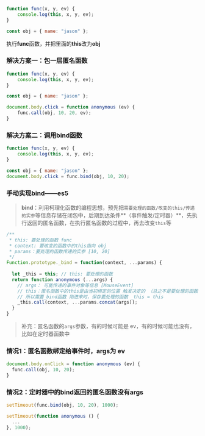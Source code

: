 ```js
function func(x, y, ev) {
	console.log(this, x, y, ev);
}

const obj = { name: "jason" };
```

执行**func**函数，并把里面的**this**改为**obj**

### 解决方案一：包一层匿名函数

```js
function func(x, y, ev) {
	console.log(this, x, y, ev);
}

const obj = { name: "jason" };

document.body.click = function anonymous (ev) {
	func.call(obj, 10, 20, ev);
}
```

### 解决方案二：调用bind函数

```js
function func(x, y, ev) {
	console.log(this, x, y, ev);
}

const obj = { name: "jason" };
document.body.click = func.bind(obj, 10, 20);
```

### 手动实现bind——es5

> **bind**：利用柯理化函数的编程思想，预先把`需要处理的函数/改变的this/传递的实参`等信息存储在闭包中，后期到达条件**（事件触发/定时器）**，先执行返回的匿名函数，在执行匿名函数的过程中，再去改变`this`等

```js
/**
 * this: 要处理的函数 func
 * context: 要改变的函数中的this指向 obj
 * params：要处理的函数传递的实参 [10, 20]
 */
Function.prototype._bind = function(context, ...params) {
  
  let _this = this; // this: 要处理的函数
  return function anonymous (...args) {
    // args： 可能传递的事件对象等信息 [MouseEvent]
    // this：匿名函数中的this是由当初绑定的位置 触发决定的 （总之不是要处理的函数func）
    // 所以需要_bind函数 刚进来时，保存要处理的函数 _this = this
    _this.call(context, ...params.concat(args));
  }
}
```

> 补充：匿名函数的`args`参数，有的时候可能是 ev，有的时候可能也没有，比如在定时器函数中

### 情况1：匿名函数绑定给事件时，args为 ev

```js
document.body.onClick = function anonymous (ev) {
  func.call(obj, 10, 20);
}
```

### 情况2：定时器中的bind返回的匿名函数没有args

```js
setTimeout(func.bind(obj, 10, 20), 1000); 

setTimeout(function anonymous () {
  ...
}, 1000);
```

